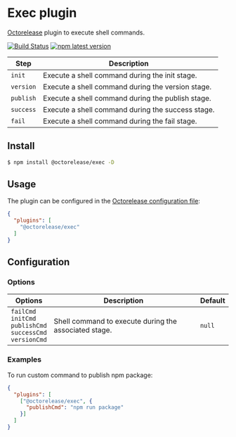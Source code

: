 # Exec plugin

[Octorelease](https://github.com/octorelease/octorelease) plugin to execute shell commands.

[![Build Status](https://github.com/octorelease/octorelease/workflows/Test/badge.svg)](https://github.com/octorelease/octorelease/actions?query=workflow%3ATest+branch%3Amaster)
[![npm latest version](https://img.shields.io/npm/v/@octorelease/exec/latest.svg)](https://www.npmjs.com/package/@octorelease/exec)
<!-- [![npm next version](https://img.shields.io/npm/v/@octorelease/exec/next.svg)](https://www.npmjs.com/package/@octorelease/exec) -->

| Step | Description |
|------|-------------|
| `init` | Execute a shell command during the init stage. |
| `version` | Execute a shell command during the version stage. |
| `publish` | Execute a shell command during the publish stage. |
| `success` | Execute a shell command during the success stage. |
| `fail` | Execute a shell command during the fail stage. |

## Install

```bash
$ npm install @octorelease/exec -D
```

## Usage

The plugin can be configured in the [Octorelease configuration file](https://github.com/octorelease/octorelease/blob/master/docs/usage.md#configuration):

```json
{
  "plugins": [
    "@octorelease/exec"
  ]
}
```

## Configuration

### Options

| Options | Description | Default |
| ------- | ----------- | ------- |
| `failCmd`<br>`initCmd`<br>`publishCmd`<br>`successCmd`<br>`versionCmd` | Shell command to execute during the associated stage. | `null` |

### Examples

To run custom command to publish npm package:

```json
{
  "plugins": [
    ["@octorelease/exec", {
      "publishCmd": "npm run package"
    }]
  ]
}
```
